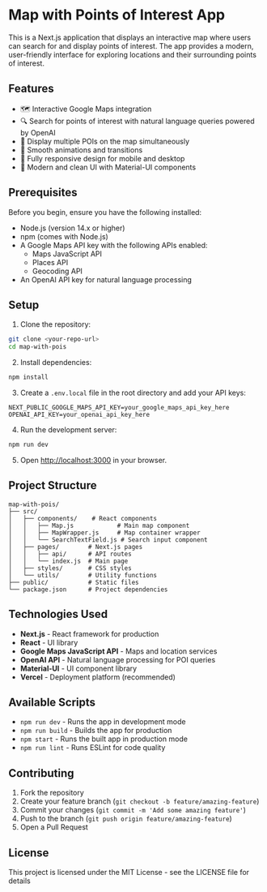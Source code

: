 # Map with Points of Interest App

This is a Next.js application that displays an interactive map where users can search for and display points of interest. The app provides a modern, user-friendly interface for exploring locations and their surrounding points of interest.

## Features
- 🗺️ Interactive Google Maps integration
- 🔍 Search for points of interest with natural language queries powered by OpenAI
- 📍 Display multiple POIs on the map simultaneously
- 💫 Smooth animations and transitions
- 📱 Fully responsive design for mobile and desktop
- 🎨 Modern and clean UI with Material-UI components

## Prerequisites

Before you begin, ensure you have the following installed:
- Node.js (version 14.x or higher)
- npm (comes with Node.js)
- A Google Maps API key with the following APIs enabled:
  - Maps JavaScript API
  - Places API
  - Geocoding API
- An OpenAI API key for natural language processing

## Setup

1. Clone the repository:
```bash
git clone <your-repo-url>
cd map-with-pois
```

2. Install dependencies:
```bash
npm install
```

3. Create a `.env.local` file in the root directory and add your API keys:
```
NEXT_PUBLIC_GOOGLE_MAPS_API_KEY=your_google_maps_api_key_here
OPENAI_API_KEY=your_openai_api_key_here
```

4. Run the development server:
```bash
npm run dev
```

5. Open [http://localhost:3000](http://localhost:3000) in your browser.

## Project Structure

```
map-with-pois/
├── src/
│   ├── components/    # React components
│   │   ├── Map.js            # Main map component
│   │   ├── MapWrapper.js     # Map container wrapper
│   │   └── SearchTextField.js # Search input component
│   ├── pages/        # Next.js pages
│   │   ├── api/      # API routes
│   │   └── index.js  # Main page
│   ├── styles/       # CSS styles
│   └── utils/        # Utility functions
├── public/           # Static files
└── package.json      # Project dependencies
```

## Technologies Used
- **Next.js** - React framework for production
- **React** - UI library
- **Google Maps JavaScript API** - Maps and location services
- **OpenAI API** - Natural language processing for POI queries
- **Material-UI** - UI component library
- **Vercel** - Deployment platform (recommended)

## Available Scripts

- `npm run dev` - Runs the app in development mode
- `npm run build` - Builds the app for production
- `npm start` - Runs the built app in production mode
- `npm run lint` - Runs ESLint for code quality

## Contributing

1. Fork the repository
2. Create your feature branch (`git checkout -b feature/amazing-feature`)
3. Commit your changes (`git commit -m 'Add some amazing feature'`)
4. Push to the branch (`git push origin feature/amazing-feature`)
5. Open a Pull Request

## License

This project is licensed under the MIT License - see the LICENSE file for details
